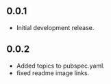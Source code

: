 ## 0.0.1

* Initial development release.

## 0.0.2

* Added topics to pubspec.yaml.
* fixed readme image links.
